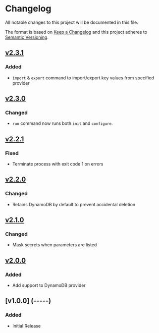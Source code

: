 # Changelog
All notable changes to this project will be documented in this file.

The format is based on [Keep a Changelog](http://keepachangelog.com/en/1.0.0/)
and this project adheres to [Semantic Versioning](http://semver.org/spec/v2.0.0.html).

## [v2.3.1](2019-02-04)

### Added
- `import` & `export` command to import/export key values from specified provider

## [v2.3.0](2019-02-01)

### Changed
- `run` command now runs both `init` and `configure`.

## [v2.2.1](2019-01-31)

### Fixed
- Terminate process with exit code 1 on errors

## [v2.2.0](2019-01-29)

### Changed
- Retains DynamoDB by default to prevent accidental deletion

## [v2.1.0](2019-01-29)

### Changed
- Mask secrets when parameters are listed

## [v2.0.0](2019-01-24)

### Added
- Add support to DynamoDB provider

## [v1.0.0] (-----)

### Added
- Initial Release

